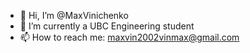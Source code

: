 - 👋 Hi, I’m @MaxVinichenko
- 🌱 I’m currently a UBC Engineering student
- 📫 How to reach me: maxvin2002vinmax@gmail.com

<!---
UserNameMaxWasNotAvailable/UserNameMaxWasNotAvailable is a ✨ special ✨ repository because its `README.md` (this file) appears on your GitHub profile.
You can click the Preview link to take a look at your changes.
--->
